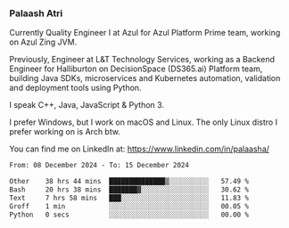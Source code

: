 ### Palaash Atri

Currently Quality Engineer I at Azul for Azul Platform Prime team, working on Azul Zing JVM. 

Previously, Engineer at L&T Technology Services, working as a Backend Engineer for Halliburton on DecisionSpace (DS365.ai) Platform team, building Java SDKs, microservices and Kubernetes automation, validation and deployment tools using Python.

I speak C++, Java, JavaScript & Python 3.

I prefer Windows, but I work on macOS and Linux. The only Linux distro I prefer working on is Arch btw.

You can find me on LinkedIn at: https://www.linkedin.com/in/palaasha/

<!--START_SECTION:waka-->

```txt
From: 08 December 2024 - To: 15 December 2024

Other    38 hrs 44 mins  ██████████████▒░░░░░░░░░░   57.49 %
Bash     20 hrs 38 mins  ███████▓░░░░░░░░░░░░░░░░░   30.62 %
Text     7 hrs 58 mins   ███░░░░░░░░░░░░░░░░░░░░░░   11.83 %
Groff    1 min           ░░░░░░░░░░░░░░░░░░░░░░░░░   00.05 %
Python   0 secs          ░░░░░░░░░░░░░░░░░░░░░░░░░   00.00 %
```

<!--END_SECTION:waka-->
